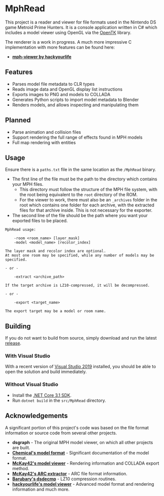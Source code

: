# MphRead
This project is a reader and viewer for file formats used in the Nintendo DS game Metroid Prime Hunters. It is a console application written in C# which includes a model viewer using OpenGL via the [OpenTK](https://github.com/opentk/opentk) library.

The renderer is a work in progress. A much more impressive C implementation with more features can be found here:
- **[mph-viewer by hackyourlife](https://github.com/hackyourlife/mph-viewer)**

## Features
- Parses model file metadata to CLR types
- Reads image data and OpenGL display list instructions
- Exports images to PNG and models to COLLADA
- Generates Python scripts to import model metadata to Blender
- Renders models, and allows inspecting and manipulating them

## Planned
- Parse animation and collision files
- Support rendering the full range of effects found in MPH models
- Full map rendering with entities

## Usage

Ensure there is a `paths.txt` file in the same location as the `/MphRead` binary.
- The first line of the file must be the path to the directory which contains your MPH files.
  - This directory must follow the structure of the MPH file system, with the root being equivalent to the `root` directory of the ROM.
  - For the viewer to work, there must also be an `_archives` folder in the root which contains one folder for each archive, with the extracted files for that archive inside. This is not necessary for the exporter.
- The second line of the file should be the path where you want your exported files to be placed.

```
MphRead usage:

    -room <room_name> [layer_mask]
    -model <model_name> [recolor_index]

The layer mask and recolor index are optional.
At most one room may be specified, while any number of models may be specified.

- or -

    -extract <archive_path>

If the target archive is LZ10-compressed, it will be decompressed.

- or -

    -export <target_name>

The export target may be a model or room name.
```

## Building

If you do not want to build from source, simply download and run the latest [release](https://github.com/NoneGiven/MphRead/releases).

### With Visual Studio

With a recent version of [Visual Studio 2019](https://visualstudio.microsoft.com/vs/) installed, you should be able to open the solution and build immediately.

### Without Visual Studio

- Install the [.NET Core 3.1 SDK](https://dotnet.microsoft.com/download/dotnet-core/3.1).
- Run `dotnet build` in the `src/MphRead` directory.

## Acknowledgements

A significant portion of this project's code was based on the file format information or source code from several other projects.

- **dsgraph** - The original MPH model viewer, on which all other projects are built.
- **[Chemical's model format](https://gitlab.com/ch-mcl/metroid-prime-hunters-file-document/-/blob/master/Model/BinModel.md)** - Significant documentation of the model format.
- **[McKay42's model viewer](https://github.com/McKay42/mph-model-viewer)** - Rendering information and COLLADA export method.
- **[McKay42's ARC extractor](https://github.com/McKay42/mph-arc-extractor)** - ARC file format information.
- **[Barubary's dsdecmp](https://github.com/Barubary/dsdecmp)** - LZ10 compression routines.
- **[hackyourlife's model viewer](https://github.com/hackyourlife/mph-viewer)** - Advanced model format and rendering information and much more.
